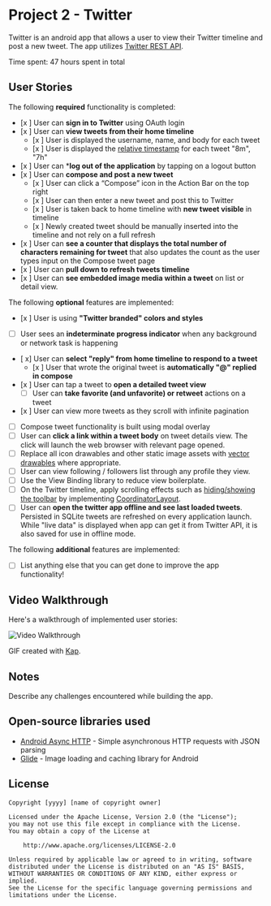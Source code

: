 # Project 2 - Twitter

Twitter is an android app that allows a user to view their Twitter timeline and post a new tweet. The app utilizes [Twitter REST API](https://dev.twitter.com/rest/public).

Time spent: 47 hours spent in total

## User Stories

The following **required** functionality is completed:

* [x ] User can **sign in to Twitter** using OAuth login
* [x ] User can **view tweets from their home timeline**
  * [x ] User is displayed the username, name, and body for each tweet
  * [x ] User is displayed the [relative timestamp](https://gist.github.com/nesquena/f786232f5ef72f6e10a7) for each tweet "8m", "7h"
* [x ] User can ***log out of the application** by tapping on a logout button
* [x ] User can **compose and post a new tweet**
  * [x ] User can click a “Compose” icon in the Action Bar on the top right
  * [x ] User can then enter a new tweet and post this to Twitter
  * [x ] User is taken back to home timeline with **new tweet visible** in timeline
  * [x ] Newly created tweet should be manually inserted into the timeline and not rely on a full refresh
* [x ] User can **see a counter that displays the total number of characters remaining for tweet** that also updates the count as the user types input on the Compose tweet page
* [x ] User can **pull down to refresh tweets timeline**
* [x ] User can **see embedded image media within a tweet** on list or detail view.

The following **optional** features are implemented:

* [x ] User is using **"Twitter branded" colors and styles**
* [ ] User sees an **indeterminate progress indicator** when any background or network task is happening
* [ x] User can **select "reply" from home timeline to respond to a tweet**
  * [x ] User that wrote the original tweet is **automatically "@" replied in compose**
* [x ] User can tap a tweet to **open a detailed tweet view**
  * [ ] User can **take favorite (and unfavorite) or retweet** actions on a tweet
* [x ] User can view more tweets as they scroll with infinite pagination
* [ ] Compose tweet functionality is built using modal overlay
* [ ] User can **click a link within a tweet body** on tweet details view. The click will launch the web browser with relevant page opened.
* [ ] Replace all icon drawables and other static image assets with [vector drawables](http://guides.codepath.org/android/Drawables#vector-drawables) where appropriate.
* [ ] User can view following / followers list through any profile they view.
* [ ] Use the View Binding library to reduce view boilerplate.
* [ ] On the Twitter timeline, apply scrolling effects such as [hiding/showing the toolbar](http://guides.codepath.org/android/Using-the-App-ToolBar#reacting-to-scroll) by implementing [CoordinatorLayout](http://guides.codepath.org/android/Handling-Scrolls-with-CoordinatorLayout#responding-to-scroll-events).
* [ ] User can **open the twitter app offline and see last loaded tweets**. Persisted in SQLite tweets are refreshed on every application launch. While "live data" is displayed when app can get it from Twitter API, it is also saved for use in offline mode.

The following **additional** features are implemented:

* [ ] List anything else that you can get done to improve the app functionality!

## Video Walkthrough

Here's a walkthrough of implemented user stories:

<img src='http://i.imgur.com/link/to/your/gif/file.gif' title='Video Walkthrough' width='' alt='Video Walkthrough' />

GIF created with [Kap](https://getkap.co/).

## Notes

Describe any challenges encountered while building the app.

## Open-source libraries used

* [Android Async HTTP](https://github.com/loopj/android-async-http) - Simple asynchronous HTTP requests with JSON parsing
* [Glide](https://github.com/bumptech/glide) - Image loading and caching library for Android

## License

    Copyright [yyyy] [name of copyright owner]

    Licensed under the Apache License, Version 2.0 (the "License");
    you may not use this file except in compliance with the License.
    You may obtain a copy of the License at

        http://www.apache.org/licenses/LICENSE-2.0

    Unless required by applicable law or agreed to in writing, software
    distributed under the License is distributed on an "AS IS" BASIS,
    WITHOUT WARRANTIES OR CONDITIONS OF ANY KIND, either express or implied.
    See the License for the specific language governing permissions and
    limitations under the License.
